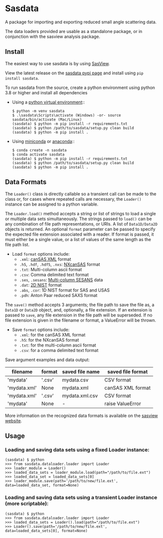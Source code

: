 # Sasdata

A package for importing and exporting reduced small angle scattering data.

The data loaders provided are usable as a standalone package, or in conjunction with the sasview analysis package.

## Install
The easiest way to use sasdata is by using [SasView](http://www.sasview.org).

View the latest release on the [sasdata pypi page](https://pypi.org/project/sasdata/) and install using `pip install sasdata`.

To run sasdata from the source, create a python environment using python 3.8 or higher and install all dependencies
 - Using a [python virtual environment](https://packaging.python.org/en/latest/guides/installing-using-pip-and-virtual-environments/)::

       $ python -m venv sasdata
       $ .\sasdata\Scripts\activate (Windows) -or- source sasdata/bin/activate (Mac/Linux)
       (sasdata) $ python -m pip install -r requirements.txt
       (sasdata) $ python /path/to/sasdata/setup.py clean build
       (sasdata) $ python -m pip install .
 
 - Using [miniconda](https://docs.conda.io/en/latest/miniconda.html)
or [anaconda](https://www.anaconda.com/)::
   
       $ conda create -n sasdata
       $ conda activate sasdata
       (sasdata) $ python -m pip install -r requirements.txt
       (sasdata) $ python /path/to/sasdata/setup.py clean build
       (sasdata) $ python -m pip install .

## Data Formats

The `Loader()` class is directly callable so a transient call can be made to the class or, for cases where repeated calls
are necessary, the `Loader()` instance can be assigned to a python variable.

The `Loader.load()` method accepts a string or list of strings to load a single or multiple data sets simultaneously. The
strings passed to `load()` can be any combination of file path representations, or URIs. A list of `Data1D/Data2D`
objects is returned. An optional `format` parameter can be passed to specify the expected file extension associated with 
a reader. If format is passed, it must either be a single value, or a list of values of the same length as the file path list.

- Load `format` options include:
  - `.xml`: [canSAS XML](https://www.cansas.org/formats/canSAS1d/1.1/doc/index.html) format
  - `.h5`, `.hdf`, `.hdf5`, `.nxs`: [NXcanSAS](https://manual.nexusformat.org/classes/applications/NXcanSAS.html) format
  - `.txt`: Multi-column ascii format
  - `.csv`: Comma delimited text format
  - `.ses`, `.sesans`: [Multi-column SESANS](https://www.sasview.org/docs/user/qtgui/MainWindow/data_formats_help.html#d-sesans-format) data
  - `.dat`: [2D NIST](https://github.com/sansigormacros/ncnrsansigormacros/wiki/NCNROutput2D_QxQy) format
  - `.abs`, `.cor`: 1D NIST format for SAS and USAS
  - `.pdh`: Anton Paar reduced SAXS format

The `save()` method accepts 3 arguments; the file path to save the file as, a `Data1D` or `Data2D` object, and, optionally, 
a file extension. If an extension is passed to `save`, any file extension in the file path will be superseded. If no file
extension is given in the filename or format, a ValueError will be thrown.

- Save `format` options include:
  - `.xml`: for the canSAS XML format
  - `.h5`: for the NXcanSAS format
  - `.txt`: for the multi-column ascii format
  - `.csv`: for a comma delimited text format

Save argument examples and data output:

| filename     | format | saved file name | saved file format |
|--------------|--------|-----------------|-------------------|
| 'mydata'     | '.csv' | mydata.csv      | CSV format        |
| 'mydata.xml' | None   | mydata.xml      | canSAS XML format |
| 'mydata.xml' | '.csv' | mydata.xml.csv  | CSV format        |
| 'mydata'     | None   | -               | raise ValueError  |

More information on the recognized data formats is available on the 
[sasview website](https://www.sasview.org/docs/user/qtgui/MainWindow/data_formats_help.html).

## Usage

### Loading and saving data sets using a fixed Loader instance:

    (sasdata) $ python
    >>> from sasdata.dataloader.loader import Loader
    >>> loader_module = Loader()
    >>> loaded_data_sets = loader_module.load(path="/path/to/file.ext")
    >>> loaded_data_set = loaded_data_sets[0]
    >>> loader_module.save(path='/path/to/new/file.ext', data=loaded_data_set, format=None)

### Loading and saving data sets using a transient Loader instance (more scriptable):

    (sasdata) $ python
    >>> from sasdata.dataloader.loader import Loader
    >>> loaded_data_sets = Loader().load(path="/path/to/file.ext")
    >>> Loader().save(path='/path/to/new/file.ext', data=loaded_data_sets[0], format=None)

